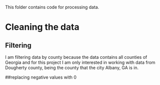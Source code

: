 This folder contains code for processing data.

# Cleaning the data 

## Filtering 
I am filtering data by county because the data contains all counties of Georgia and for this
project I am only interested in working with data from Dougherty county, being the county 
that the city Albany, GA is in.

##replacing negative values with 0 
